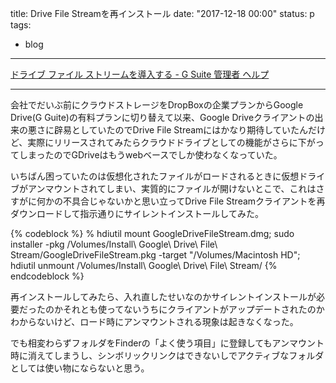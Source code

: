 title: Drive File Streamを再インストール
date: "2017-12-18 00:00"
status: p
tags:
- blog
---

[ドライブ ファイル ストリームを導入する \- G Suite 管理者 ヘルプ](https://support.google.com/a/answer/7491144?hl=ja)

---

会社でだいぶ前にクラウドストレージをDropBoxの企業プランからGoogle Drive(G Guite)の有料プランに切り替えて以来、Google Driveクライアントの出来の悪さに辟易としていたのでDrive File Streamにはかなり期待していたんだけど、実際にリリースされてみたらクラウドドライブとしての機能がさらに下がってしまったのでGDriveはもうwebベースでしか使わなくなっていた。

いちばん困っていたのは仮想化されたファイルがロードされるときに仮想ドライブがアンマウントされてしまい、実質的にファイルが開けないとこで、これはさすがに何かの不具合じゃないかと思い立ってDrive File Streamクライアントを再ダウンロードして指示通りにサイレントインストールしてみた。

{% codeblock %}
% hdiutil mount GoogleDriveFileStream.dmg; sudo installer -pkg /Volumes/Install\ Google\ Drive\ File\ Stream/GoogleDriveFileStream.pkg -target "/Volumes/Macintosh HD"; hdiutil unmount /Volumes/Install\ Google\ Drive\ File\ Stream/
{% endcodeblock %}

再インストールしてみたら、入れ直したせいなのかサイレントインストールが必要だったのかそれとも使ってないうちにクライアントがアップデートされたのかわからないけど、ロード時にアンマウントされる現象は起きなくなった。

でも相変わらずフォルダをFinderの「よく使う項目」に登録してもアンマウント時に消えてしまうし、シンボリックリンクはできないしでアクティブなフォルダとしては使い物にならないと思う。
